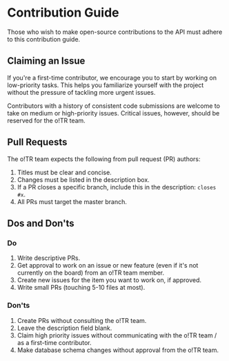 # Contribution Guide

Those who wish to make open-source contributions to the API must adhere to this contribution guide.

## Claiming an Issue

If you're a first-time contributor, we encourage you to start by working on low-priority tasks. This helps you familiarize yourself with the project without the pressure of tackling more urgent issues.

Contributors with a history of consistent code submissions are welcome to take on medium or high-priority issues. Critical issues, however, should be reserved for the o!TR team.

## Pull Requests

The o!TR team expects the following from pull request (PR) authors:

1. Titles must be clear and concise.
2. Changes must be listed in the description box.
3. If a PR closes a specific branch, include this in the description: `closes #x`.
4. All PRs must target the master branch.

## Dos and Don'ts

### Do

1. Write descriptive PRs.
2. Get approval to work on an issue or new feature (even if it's not currently on the board) from an o!TR team member.
3. Create new issues for the item you want to work on, if approved.
4. Write small PRs (touching 5-10 files at most).

### Don'ts

1. Create PRs without consulting the o!TR team.
2. Leave the description field blank.
3. Claim high priority issues without communicating with the o!TR team / as a first-time contributor.
4. Make database schema changes without approval from the o!TR team.